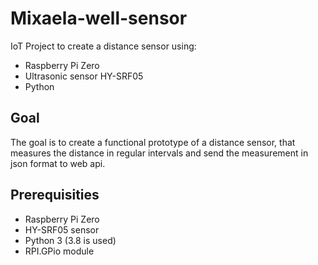 # Mixaela-well-sensor

IoT Project to create a distance sensor using:
  - Raspberry Pi Zero
  - Ultrasonic sensor HY-SRF05
  - Python


## Goal
The goal is to create a functional prototype of a distance sensor, that measures the distance in regular intervals and send the measurement in json format to web api.


## Prerequisities
- Raspberry Pi Zero
- HY-SRF05 sensor
- Python 3 (3.8 is used)
- RPI.GPio module
